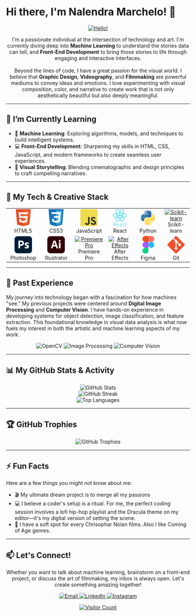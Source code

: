 # Hi there, I'm Nalendra Marchelo! 👋

<p align="center">
  <a href="https://github.com/NalendraMarchelo">
    <img src="https://media.giphy.com/media/v1.Y2lkPTc5MGI3NjExbDB2dGF4dGhrbWJ2eXN6eTNmb2o3a3M3eGswZ2h0MHk2a2t6dHEzcCZlcD12MV9pbnRlcm5hbF9naWZfYnlfaWQmY3Q9Zw/M9gbBd9nbDrOTu1Mqx/giphy.gif" width="100px" alt="Hello!"/>
  </a>
</p>

<p align="center">
I'm a passionate individual at the intersection of technology and art. I'm currently diving deep into <strong>Machine Learning</strong> to understand the stories data can tell, and <strong>Front-End Development</strong> to bring those stories to life through engaging and interactive interfaces.
<br><br>
Beyond the lines of code, I have a great passion for the visual world. I believe that <strong>Graphic Design</strong>, <strong>Videography</strong>, and <strong>Filmmaking</strong> are powerful mediums to convey ideas and emotions. I love experimenting with visual composition, color, and narrative to create work that is not only aesthetically beautiful but also deeply meaningful.
</p>

---

## 🌱 I’m Currently Learning

- 🤖 **Machine Learning**: Exploring algorithms, models, and techniques to build intelligent systems.
- 💻 **Front-End Development**: Sharpening my skills in HTML, CSS, JavaScript, and modern frameworks to create seamless user experiences.
- 🎨 **Visual Storytelling**: Blending cinematographic and design principles to craft compelling narratives.

---

## 🚀 My Tech & Creative Stack

<table>
  <tr>
    <td align="center" width="96">
      <a href="https://developer.mozilla.org/en-US/docs/Web/HTML" target="_blank" rel="noopener noreferrer">
        <img src="https://raw.githubusercontent.com/devicons/devicon/master/icons/html5/html5-original.svg" width="48" height="48" alt="HTML5" />
      </a>
      <br>HTML5
    </td>
    <td align="center" width="96">
      <a href="https://developer.mozilla.org/en-US/docs/Web/CSS" target="_blank" rel="noopener noreferrer">
        <img src="https://raw.githubusercontent.com/devicons/devicon/master/icons/css3/css3-original.svg" width="48" height="48" alt="CSS3" />
      </a>
      <br>CSS3
    </td>
    <td align="center" width="96">
      <a href="https://developer.mozilla.org/en-US/docs/Web/JavaScript" target="_blank" rel="noopener noreferrer">
        <img src="https://raw.githubusercontent.com/devicons/devicon/master/icons/javascript/javascript-original.svg" width="48" height="48" alt="JavaScript" />
      </a>
      <br>JavaScript
    </td>
    <td align="center" width="96">
      <a href="https://reactjs.org/" target="_blank" rel="noopener noreferrer">
        <img src="https://raw.githubusercontent.com/devicons/devicon/master/icons/react/react-original-wordmark.svg" width="48" height="48" alt="React" />
      </a>
      <br>React
    </td>
    <td align="center" width="96">
      <a href="https://www.python.org" target="_blank" rel="noopener noreferrer">
        <img src="https://raw.githubusercontent.com/devicons/devicon/master/icons/python/python-original.svg" width="48" height="48" alt="Python" />
      </a>
      <br>Python
    </td>
     <td align="center" width="96">
      <a href="https://scikit-learn.org/" target="_blank" rel="noopener noreferrer">
        <img src="https://upload.wikimedia.org/wikipedia/commons/thumb/0/05/Scikit_learn_logo_small.svg/1024px-Scikit_learn_logo_small.svg.png" width="48" height="48" alt="Scikit-learn" />
      </a>
      <br>Scikit-learn
    </td>
  </tr>
  <tr>
    <td align="center" width="96">
      <a href="https://www.adobe.com/products/photoshop.html" target="_blank" rel="noopener noreferrer">
        <img src="https://raw.githubusercontent.com/devicons/devicon/master/icons/photoshop/photoshop-plain.svg" width="48" height="48" alt="Photoshop" />
      </a>
      <br>Photoshop
    </td>
    <td align="center" width="96">
      <a href="https://www.adobe.com/products/illustrator.html" target="_blank" rel="noopener noreferrer">
        <img src="https://raw.githubusercontent.com/devicons/devicon/master/icons/illustrator/illustrator-plain.svg" width="48" height="48" alt="Illustrator" />
      </a>
      <br>Illustrator
    </td>
    <td align="center" width="96">
      <a href="https://www.adobe.com/products/premiere.html" target="_blank" rel="noopener noreferrer">
        <img src="https://upload.wikimedia.org/wikipedia/commons/thumb/4/40/Adobe_Premiere_Pro_CC_icon.svg/1200px-Adobe_Premiere_Pro_CC_icon.svg.png" width="48" height="48" alt="Premiere Pro" />
      </a>
      <br>Premiere Pro
    </td>
    <td align="center" width="96">
      <a href="https://www.adobe.com/products/aftereffects.html" target="_blank" rel="noopener noreferrer">
        <img src="https://upload.wikimedia.org/wikipedia/commons/thumb/c/cb/Adobe_After_Effects_CC_icon.svg/1200px-Adobe_After_Effects_CC_icon.svg.png" width="48" height="48" alt="After Effects" />
      </a>
      <br>After Effects
    </td>
    <td align="center" width="96">
      <a href="https://www.figma.com/" target="_blank" rel="noopener noreferrer">
        <img src="https://raw.githubusercontent.com/devicons/devicon/master/icons/figma/figma-original.svg" width="48" height="48" alt="Figma" />
      </a>
      <br>Figma
    </td>
    <td align="center" width="96">
      <a href="https://git-scm.com/" target="_blank" rel="noopener noreferrer">
        <img src="https://raw.githubusercontent.com/devicons/devicon/master/icons/git/git-original.svg" width="48" height="48" alt="Git" />
      </a>
      <br>Git
    </td>
  </tr>
</table>

---

## 🔭 Past Experience

My journey into technology began with a fascination for how machines "see." My previous projects were centered around **Digital Image Processing** and **Computer Vision**. I have hands-on experience in developing systems for object detection, image classification, and feature extraction. This foundational knowledge in visual data analysis is what now fuels my interest in both the artistic and machine learning aspects of my work.

<p align="center">
  <img src="https://img.shields.io/badge/OpenCV-5C3EE8?style=for-the-badge&logo=opencv&logoColor=white" alt="OpenCV"/>
  <img src="https://img.shields.io/badge/Image%20Processing-007ACC?style=for-the-badge&logo=python&logoColor=white" alt="Image Processing"/>
  <img src="https://img.shields.io/badge/Computer%20Vision-FFD43B?style=for-the-badge&logo=tensorflow&logoColor=black" alt="Computer Vision"/>
</p>

---

## 📊 My GitHub Stats & Activity

<p align="center">
  <img src="https://github-readme-stats.vercel.app/api?username=NalendraMarchelo&theme=dracula&hide_border=false&include_all_commits=true&count_private=true" alt="GitHub Stats" />
  <br/>
  <img src="https://nirzak-streak-stats.vercel.app/?user=NalendraMarchelo&theme=dracula&hide_border=false" alt="GitHub Streak" />
  <br/>
  <img src="https://github-readme-stats.vercel.app/api/top-langs/?username=NalendraMarchelo&theme=dracula&hide_border=false&include_all_commits=true&count_private=true&layout=compact" alt="Top Languages" />
</p>

---

## 🏆 GitHub Trophies

<p align="center">
  <img src="https://github-profile-trophy.vercel.app/?username=NalendraMarchelo&theme=dracula&no-frame=false&no-bg=true&margin-w=4" alt="GitHub Trophies" />
</p>

---

## ⚡ Fun Facts

Here are a few things you might not know about me:

- 🎬 My ultimate dream project is to merge all my passions
- 💻 I believe a coder's setup is a ritual. For me, the perfect coding session involves a lofi hip-hop playlist and the Dracula theme on my editor—it's my digital version of setting the scene.
- 🎨 I have a soft spot for every Chrisophar Nolan films. Also I like Coming of Age genres.

---

## 📫 Let's Connect!

<p align="center">
  Whether you want to talk about machine learning, brainstorm on a front-end project, or discuss the art of filmmaking, my inbox is always open. Let's create something amazing together!
</p>

<p align="center">
  <a href="mailto:nalendra.marchelo@gmail.com" target="_blank">
    <img src="https://img.shields.io/badge/Gmail-D14836?style=for-the-badge&logo=gmail&logoColor=white" alt="Email"/>
  </a>
  <a href="https://www.linkedin.com/in/nalendra-marchelo" target="_blank">
    <img src="https://img.shields.io/badge/LinkedIn-0077B5?style=for-the-badge&logo=linkedin&logoColor=white" alt="LinkedIn"/>
  </a>
  <a href="https://www.instagram.com/nalendra_marchelo/" target="_blank">
    <img src="https://img.shields.io/badge/Instagram-E4405F?style=for-the-badge&logo=instagram&logoColor=white" alt="Instagram"/>
  </a>
</p>
<p align="center">
  <a href="https://visitcount.itsvg.in">
    <img src="https://visitcount.itsvg.in/api?id=NalendraMarchelo&icon=0&color=0" alt="Visitor Count"/>
  </a>
</p>
